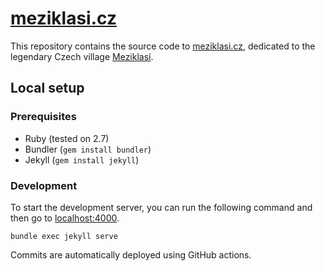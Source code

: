 # [meziklasi.cz](http://meziklasi.cz/)

This repository contains the source code to [meziklasi.cz](http://meziklasi.cz/), dedicated to the legendary Czech village [Meziklasí](https://en.wikipedia.org/wiki/Meziklas%C3%AD).

## Local setup

### Prerequisites
- Ruby (tested on 2.7)
- Bundler (`gem install bundler`)
- Jekyll (`gem install jekyll`)

### Development
To start the development server, you can run the following command and then go to [localhost:4000](http://localhost:4000/).
```
bundle exec jekyll serve
```

Commits are automatically deployed using GitHub actions.
